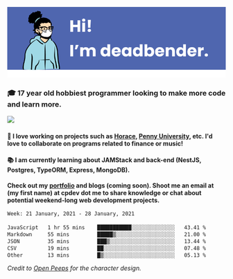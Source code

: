 ![banner](banner.png)

### 🎓 17 year old hobbiest programmer looking to make more code and learn more.

<a href="https://twitter.com/KO4JZT"><img src="https://img.shields.io/badge/ko4jzt%20-%231DA1F2.svg?&style=for-the-badge&logo=Twitter&logoColor=white"/></a>

#### 📝 I love working on projects such as [Horace](https://github.com/knights-of-academia/horace), [Penny University](https://github.com/penny-university/penny_university), etc. I'd love to collaborate on programs related to finance or music!

#### 📚 I am currently learning about JAMStack and back-end (NestJS, Postgres, TypeORM, Express, MongoDB). 

**Check out my [portfolio](https://cpdev.me) and blogs (coming soon). Shoot me an email at (my first name) at cpdev dot me to share knowledge or chat about potential weekend-long web development projects.**



<!--START_SECTION:waka-->
```text
Week: 21 January, 2021 - 28 January, 2021

JavaScript   1 hr 55 mins    ███████████░░░░░░░░░░░░░░   43.41 % 
Markdown     55 mins         █████▒░░░░░░░░░░░░░░░░░░░   21.00 % 
JSON         35 mins         ███▒░░░░░░░░░░░░░░░░░░░░░   13.44 % 
CSV          19 mins         ██░░░░░░░░░░░░░░░░░░░░░░░   07.48 % 
Other        13 mins         █▒░░░░░░░░░░░░░░░░░░░░░░░   05.13 % 
```
<!--END_SECTION:waka-->

*Credit to [Open Peeps](https://www.openpeeps.com/) for the character design.*
